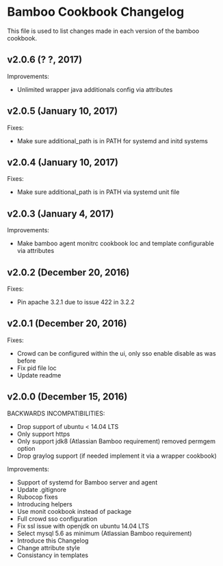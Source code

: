 # Bamboo Cookbook Changelog

This file is used to list changes made in each version of the bamboo cookbook.

## v2.0.6 (? ?, 2017)

Improvements:
- Unlimited wrapper java additionals config via attributes

## v2.0.5 (January 10, 2017)

Fixes:
- Make sure additional_path is in PATH for systemd and initd systems

## v2.0.4 (January 10, 2017)

Fixes:
- Make sure additional_path is in PATH via systemd unit file

## v2.0.3 (January 4, 2017)

Improvements:
- Make bamboo agent monitrc cookbook loc and template configurable via attributes

## v2.0.2 (December 20, 2016)

Fixes:
- Pin apache 3.2.1 due to issue 422 in 3.2.2

## v2.0.1 (December 20, 2016)

Fixes:
- Crowd can be configured within the ui, only sso enable disable as was before
- Fix pid file loc
- Update readme

## v2.0.0 (December 15, 2016)

BACKWARDS INCOMPATIBILITIES:
- Drop support of ubuntu < 14.04 LTS
- Only support https
- Only support jdk8 (Atlassian Bamboo requirement) removed permgem option
- Drop graylog support (if needed implement it via a wrapper cookbook)

Improvements:
- Support of systemd for Bamboo server and agent
- Update .gitignore
- Rubocop fixes
- Introducing helpers
- Use monit cookbook instead of package
- Full crowd sso configuration
- Fix ssl issue with openjdk on ubuntu 14.04 LTS
- Select mysql 5.6 as minimum (Atlassian Bamboo requirement)
- Introduce this Changelog
- Change attribute style
- Consistancy in templates
